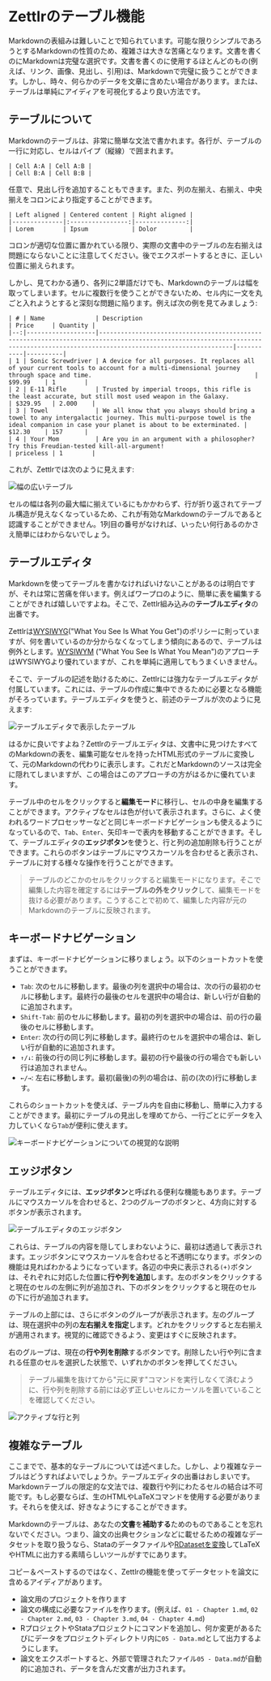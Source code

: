 # Zettlrのテーブル機能

Markdownの表組みは難しいことで知られています。可能な限りシンプルであろうとするMarkdownの性質のため、複雑さは大きな苦痛となります。文書を書くのにMarkdownは完璧な選択です。文書を書くのに使用するほとんどのもの(例えば、リンク、画像、見出し、引用)は、Markdownで完璧に扱うことができます。しかし、時々、何らかのデータを文章に含めたい場合があります。または、テーブルは単純にアイディアを可視化するより良い方法です。

## テーブルについて

Markdownのテーブルは、非常に簡単な文法で書かれます。各行が、テーブルの一行に対応し、セルはパイプ（縦線）で囲まれます。

```
| Cell A:A | Cell A:B |
| Cell B:A | Cell B:B |
```

任意で、見出し行を追加することもできます。また、列の左揃え、右揃え、中央揃えをコロンにより指定することができます。

```
| Left aligned | Centered content | Right aligned |
|--------------|:----------------:|--------------:|
| Lorem        | Ipsum            | Dolor         |
```

コロンが適切な位置に置かれている限り、実際の文書中のテーブルの左右揃えは問題にならないことに注意してください。後でエクスポートするときに、正しい位置に揃えられます。

しかし、見てわかる通り、各列に2単語だけでも、Markdownのテーブルは幅を取ってしまいます。セルに複数行を使うことができないため、セル内に一文を丸ごと入れようとすると深刻な問題に陥ります。例えば次の例を見てみましょう:

```
| # | Name              | Description                                                                                                                                                                     | Price     | Quantity |
|--:|-------------------|---------------------------------------------------------------------------------------------------------------------------------------------------------------------------------|-----------|----------|
| 1 | Sonic Screwdriver | A device for all purposes. It replaces all of your current tools to account for a multi-dimensional journey through space and time.                                             | $99.99    | 1        |
| 2 | E-11 Rifle        | Trusted by imperial troops, this rifle is the least accurate, but still most used weapon in the Galaxy.                                                                         | $329.95   | 2.000    |
| 3 | Towel             | We all know that you always should bring a towel to any intergalactic journey. This multi-purpose towel is the ideal companion in case your planet is about to be exterminated. | $12.30    | 157      |
| 4 | Your Mom          | Are you in an argument with a philosopher? Try this Freudian-tested kill-all-argument!                                                                                          | priceless | 1        |
```

これが、Zettlrでは次のように見えます:

![幅の広いテーブル](../img/long_markdown_table.png)

セルの幅は各列の最大幅に揃えているにもかかわらず、行が折り返されてテーブル構造が見えなくなっているため、これが有効なMarkdownのテーブルであると認識することができません。1列目の番号がなければ、いったい何行あるのかさえ簡単にはわからないでしょう。

## テーブルエディタ

Markdownを使ってテーブルを書かなければいけないことがあるのは明白ですが、それは常に苦痛を伴います。例えばワープロのように、簡単に表を編集することができれば嬉しいですよね。そこで、Zettlr組み込みの**テーブルエディタ**の出番です。

Zettlrは[WYSIWYG](https://ja.wikipedia.org/wiki/WYSIWYG)("What You See Is What You Get")のポリシーに則っていますが、何を書いているのか分からなくなってしまう傾向にあるので、テーブルは例外とします。[WYSIWYM](https://en.wikipedia.org/wiki/WYSIWYM) ("What You See Is What You Mean")のアプローチはWYSIWYGより優れていますが、これを単純に適用してもうまくいきません。

そこで、テーブルの記述を助けるために、Zettlrには強力なテーブルエディタが付属しています。これには、テーブルの作成に集中できるために必要となる機能がそろっています。テーブルエディタを使うと、前述のテーブルが次のように見えます:

![テーブルエディタで表示したテーブル](../img/zettlr_table.png)

はるかに良いですよね？Zettlrのテーブルエディタは、文書中に見つけたすべてのMarkdownの表を、編集可能なセルを持ったHTML形式のテーブルに変換して、元のMarkdownの代わりに表示します。これだとMarkdownのソースは完全に隠れてしまいますが、この場合はこのアプローチの方がはるかに優れています。

テーブル中のセルをクリックすると**編集モード**に移行し、セルの中身を編集することができます。アクティブなセルは色が付いて表示されます。さらに、よく使われるワードプロセッサーなどと同じキーボードナビゲーションも使えるようになっているので、`Tab`、`Enter`、矢印キーで表内を移動することができます。そして、テーブルエディタの**エッジボタン**を使うと、行と列の追加削除も行うことができます。これらのボタンはテーブルにマウスカーソルを合わせると表示され、テーブルに対する様々な操作を行うことができます。

> テーブルのどこかのセルをクリックすると編集モードになります。そこで編集した内容を確定するには**テーブルの外をクリック**して、編集モードを抜ける必要があります。こうすることで初めて、編集した内容が元のMarkdownのテーブルに反映されます。

## キーボードナビゲーション

まずは、キーボードナビゲーションに移りましょう。以下のショートカットを使うことができます。

- `Tab`: 次のセルに移動します。最後の列を選択中の場合は、次の行の最初のセルに移動します。最終行の最後のセルを選択中の場合は、新しい行が自動的に追加されます。
- `Shift-Tab`: 前のセルに移動します。最初の列を選択中の場合は、前の行の最後のセルに移動します。
- `Enter`: 次の行の同じ列に移動します。最終行のセルを選択中の場合は、新しい行が自動的に追加されます。
- `↑/↓`: 前後の行の同じ列に移動します。最初の行や最後の行の場合でも新しい行は追加されません。
- `←/→`: 左右に移動します。最初(最後)の列の場合は、前の(次の)行に移動します。

これらのショートカットを使えば、テーブル内を自由に移動し、簡単に入力することができます。最初にテーブルの見出しを埋めてから、一行ごとにデータを入力していくなら`Tab`が便利に使えます。

![キーボードナビゲーションについての視覚的な説明](../img/zettlr_table_movement.png)

## エッジボタン

テーブルエディタには、**エッジボタン**と呼ばれる便利な機能もあります。テーブルにマウスカーソルを合わせると、2つのグループのボタンと、4方向に対するボタンが表示されます。

![テーブルエディタのエッジボタン](../img/table_with_edge_buttons.png)

これらは、テーブルの内容を隠してしまわないように、最初は透過して表示されます。エッジボタンにマウスカーソルを合わせると不透明になります。ボタンの機能は見ればわかるようになっています。各辺の中央に表示される`(+)`ボタンは、それぞれに対応した位置に**行や列を追加**します。左のボタンをクリックすると現在のセルの左側に列が追加され、下のボタンをクリックすると現在のセルの下に行が追加されます。

テーブルの上部には、さらにボタンのグループが表示されます。左のグループは、現在選択中の列の**左右揃えを指定**します。どれかをクリックすると左右揃えが適用されます。視覚的に確認できるよう、変更はすぐに反映されます。

右のグループは、現在の**行や列を削除**するボタンです。削除したい行や列に含まれる任意のセルを選択した状態で、いずれかのボタンを押してください。

> テーブル編集を抜けてから"元に戻す"コマンドを実行しなくて済むように、行や列を削除する前には必ず正しいセルにカーソルを置いていることを確認してください。

![アクティブな行と列](../img/table_active_cell.png)

## 複雑なテーブル

ここまでで、基本的なテーブルについては述べました。しかし、より複雑なテーブルはどうすればよいでしょうか。テーブルエディタの出番はおしまいです。Markdownテーブルの限定的な文法では、複数行や列にわたるセルの結合は不可能です。もし必要ならば、生のHTMLやLaTeXコマンドを使用する必要があります。それらを使えば、好きなようにすることができます。

Markdownのテーブルは、あなたの**文書**を**補助する**ためのものであることを忘れないでください。つまり、論文の出典セクションなどに載せるための複雑なデータセットを取り扱うなら、Stataのデータファイルや[RDatasetを変換](https://tex.stackexchange.com/questions/364225/export-tables-from-r-to-latex)してLaTeXやHTMLに出力する素晴らしいツールがすでにあります。

コピー＆ペーストするのではなく、Zettlrの機能を使ってデータセットを論文に含めるアイディアがあります。

- 論文用のプロジェクトを作ります
- 論文の構成に必要なファイルを作ります。(例えば、`01 - Chapter 1.md`, `02 - Chapter 2.md`, `03 - Chapter 3.md`, `04 - Chapter 4.md`)
- RプロジェクトやStataプロジェクトにコマンドを追加し、何か変更があるたびにデータをプロジェクトディレクトリ内に`05 - Data.md`として出力するようにします。
- 論文をエクスポートすると、外部で管理されたファイル`05 - Data.md`が自動的に追加され、データを含んだ文書が出力されます。
